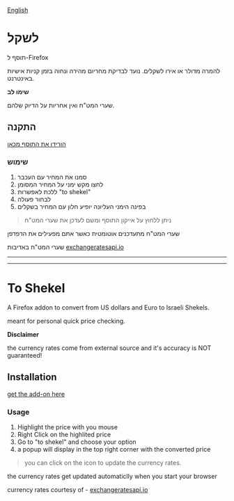 [English](#To-Shekel)
# לשקל
תוסף ל-Firefox 

להמרה מדולר או אירו לשקלים.
נועד לבדיקת מחריום מהירה ונחוה בזמן קניות אישיות באינטרנט.

__שימו לב__

שערי המט"ח ואין אחריות על הדיוק שלהם.

## התקנה
[הורידו את התוסף מכאן](https://addons.mozilla.org/he/firefox/addon/to-shekel/)

### שימוש

1. סמנו את המחיר עם העכבר
1. לחצו מקש ימני על המחיר המסומן
1. ללכת לאפשרות "to shekel" 
1. לבחור פעולה
1. בפינה הימני העליונה יופיע חלון עם המחיר בשקלים

>ניתן ללחוץ על אייקון התוסף ומשם לעדכן את שערי המט"ח

שערי המט"ח מתעדכנים אוטומטית כאשר אתם מפעילים את הדפדפן

שערי המט"ח באדיבות
[exchangeratesapi.io](https://exchangeratesapi.io/)
___
___
# To Shekel

A Firefox addon to convert from US dollars and Euro to Israeli Shekels. 

meant for personal quick price checking.

__Disclaimer__

the currency rates come from external source and it's accuracy is NOT guaranteed!


## Installation
[get the add-on here](https://addons.mozilla.org/en-US/firefox/addon/to-shekel/)


### Usage

1. Highlight the price with you mouse
1. Right Click on the highlited price
1. Go to "to shekel" and choose your option
1. a popup will display in the top right corner with the converted price

> you can click on the icon to update the currency rates.

the currency rates get updated automaticlly when you start your browser

currency rates courtesy of -
[exchangeratesapi.io](https://exchangeratesapi.io/)